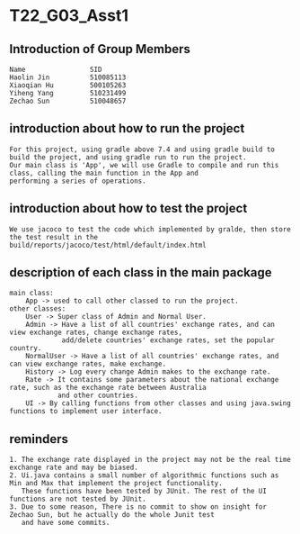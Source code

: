 # T22_G03_Asst1

## Introduction of Group Members
    Name                SID
    Haolin Jin          510085113
    Xiaoqian Hu         500105263
    Yiheng Yang         510231499
    Zechao Sun          510048657

## introduction about how to run the project

    For this project, using gradle above 7.4 and using gradle build to build the project, and using gradle run to run the project.
    Our main class is 'App', we will use Gradle to compile and run this class, calling the main function in the App and 
    performing a series of operations.

## introduction about how to test the project
    
    We use jacoco to test the code which implemented by gralde, then store the test result in the build/reports/jacoco/test/html/default/index.html

## description of each class in the main package

    main class: 
        App -> used to call other classed to run the project.
    other classes: 
        User -> Super class of Admin and Normal User.
        Admin -> Have a list of all countries' exchange rates, and can view exchange rates, change exchange rates, 
                 add/delete countries' exchange rates, set the popular country.
        NormalUser -> Have a list of all countries' exchange rates, and can view exchange rates, make exchange.
        History -> Log every change Admin makes to the exchange rate.
        Rate -> It contains some parameters about the national exchange rate, such as the exchange rate between Australia 
                and other countries.
        UI -> By calling functions from other classes and using java.swing functions to implement user interface.

## reminders
    
    1. The exchange rate displayed in the project may not be the real time exchange rate and may be biased.
    2. Ui.java contains a small number of algorithmic functions such as Min and Max that implement the project functionality.
       These functions have been tested by JUnit. The rest of the UI functions are not tested by JUnit.
    3. Due to some reason, There is no commit to show on insight for Zechao Sun, but he actually do the whole Junit test
       and have some commits.
